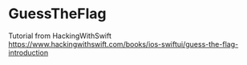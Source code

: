 # GuessTheFlag
Tutorial from HackingWithSwift
https://www.hackingwithswift.com/books/ios-swiftui/guess-the-flag-introduction
